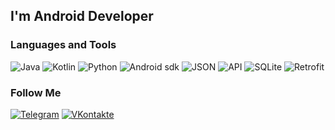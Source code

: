 ## I'm Android Developer

### Languages and Tools
![Java](https://img.shields.io/badge/-Java-090909?style=for-the-badge&logo=Java&logoColor=FFA500)
![Kotlin](https://img.shields.io/badge/-Kotlin-090909?style=for-the-badge&logo=Kotlin&logoColor=800080)
![Python](https://img.shields.io/badge/-Python-090909?style=for-the-badge&logo=Python)
![Android sdk](https://img.shields.io/badge/-Android-090909?style=for-the-badge&logo=Android&logoColor=008000)
![JSON](https://img.shields.io/badge/-JSON-090909?style=for-the-badge&logo=JSON&logoColor=808080)
![API](https://img.shields.io/badge/-API-090909?style=for-the-badge&logo=API&logoColor=808080)
![SQLite](https://img.shields.io/badge/-SQLite-090909?style=for-the-badge&logo=SQLite&logoColor=0000FF)
![Retrofit](https://img.shields.io/badge/-Retrofit-090909?style=for-the-badge&logo=Retrofit&logoColor=0000FF)

### Follow Me

[![Telegram](https://img.shields.io/badge/-Telegram-090909?style=for-the-badge&logo=Telegram&logoColor=1E90FF)](https://t.me/abairakhym)
[![VKontakte](https://img.shields.io/badge/-Vkontakte-090909?style=for-the-badge&logo=Vkontakte&logoColor=1E90FF)](
https://vk.com/a_person_who_will_change_peace)

